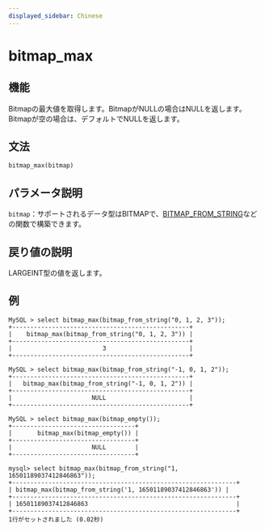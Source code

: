 ```yaml
---
displayed_sidebar: Chinese
---
```


# bitmap_max

## 機能

Bitmapの最大値を取得します。BitmapがNULLの場合はNULLを返します。Bitmapが空の場合は、デフォルトでNULLを返します。

## 文法

```Haskell
bitmap_max(bitmap)
```

## パラメータ説明

`bitmap`：サポートされるデータ型はBITMAPで、[BITMAP_FROM_STRING](./bitmap_from_string.md)などの関数で構築できます。

## 戻り値の説明

LARGEINT型の値を返します。

## 例

```Plain Text
MySQL > select bitmap_max(bitmap_from_string("0, 1, 2, 3"));
+-------------------------------------------------+
|    bitmap_max(bitmap_from_string("0, 1, 2, 3")) |
+-------------------------------------------------+
|                         3                       |
+-------------------------------------------------+

MySQL > select bitmap_max(bitmap_from_string("-1, 0, 1, 2"));
+-------------------------------------------------+
|   bitmap_max(bitmap_from_string("-1, 0, 1, 2")) |
+-------------------------------------------------+
|                      NULL                       |
+-------------------------------------------------+

MySQL > select bitmap_max(bitmap_empty());
+----------------------------------+
|       bitmap_max(bitmap_empty()) |
+----------------------------------+
|                      NULL        |
+----------------------------------+

mysql> select bitmap_max(bitmap_from_string("1, 16501189037412846863"));
+--------------------------------------------------------------+
| bitmap_max(bitmap_from_string('1, 16501189037412846863')) |
+--------------------------------------------------------------+
| 16501189037412846863                                         |
+--------------------------------------------------------------+
1行がセットされました (0.02秒)
```
